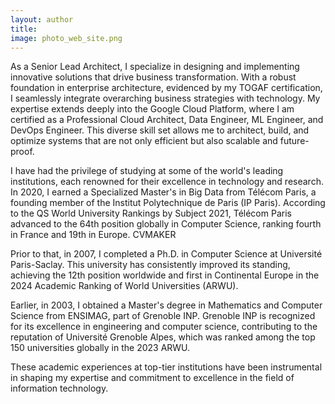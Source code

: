 ```yaml
---
layout: author
title: 
image: photo_web_site.png
---
```

<head>
  <link href="{{ site.baseurl }}/fontawesome-free-5.12.1-web/css/all.css" rel="stylesheet"> <!--load all styles -->
</head>

<a href="https://www.linkedin.com/in/ia-ds-bg/" title="Linkedin"><i class="fab fa-linkedin-square"></i></a>
<a href="https://github.com/AbdelfattahAbouelaoualim" title="Github"><i class="fab fa-github-square"></i></a>
<a href="{{ site.data.social-media.email.href }}{{ site.data.social-media.email.id }}" title="Email me"><i class="fas fa-envelope-square"></i></a>


As a Senior Lead Architect, I specialize in designing and implementing innovative solutions that drive business transformation. With a robust foundation in enterprise architecture, evidenced by my TOGAF certification, I seamlessly integrate overarching business strategies with technology. My expertise extends deeply into the Google Cloud Platform, where I am certified as a Professional Cloud Architect, Data Engineer, ML Engineer, and DevOps Engineer. This diverse skill set allows me to architect, build, and optimize systems that are not only efficient but also scalable and future-proof.

I have had the privilege of studying at some of the world's leading institutions, each renowned for their excellence in technology and research. In 2020, I earned a Specialized Master's in Big Data from Télécom Paris, a founding member of the Institut Polytechnique de Paris (IP Paris). According to the QS World University Rankings by Subject 2021, Télécom Paris advanced to the 64th position globally in Computer Science, ranking fourth in France and 19th in Europe.
CVMAKER

Prior to that, in 2007, I completed a Ph.D. in Computer Science at Université Paris-Saclay. This university has consistently improved its standing, achieving the 12th position worldwide and first in Continental Europe in the 2024 Academic Ranking of World Universities (ARWU).

Earlier, in 2003, I obtained a Master's degree in Mathematics and Computer Science from ENSIMAG, part of Grenoble INP. Grenoble INP is recognized for its excellence in engineering and computer science, contributing to the reputation of Université Grenoble Alpes, which was ranked among the top 150 universities globally in the 2023 ARWU.

These academic experiences at top-tier institutions have been instrumental in shaping my expertise and commitment to excellence in the field of information technology.
